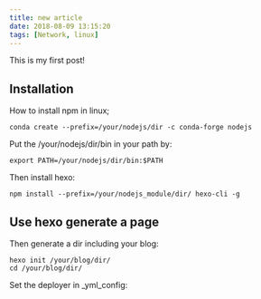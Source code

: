 ```yaml
---
title: new article
date: 2018-08-09 13:15:20
tags: [Network, linux]
---
```


This is my first post!

## Installation

How to install npm in linux;
	
	conda create --prefix=/your/nodejs/dir -c conda-forge nodejs

Put the /your/nodejs/dir/bin in your path by:

	export PATH=/your/nodejs/dir/bin:$PATH
	
Then install hexo:

	npm install --prefix=/your/nodejs_module/dir/ hexo-cli -g


## Use hexo generate a page

Then generate a dir including your blog:

	hexo init /your/blog/dir/
	cd /your/blog/dir/
	
Set the deployer in _yml_config:

	

	
